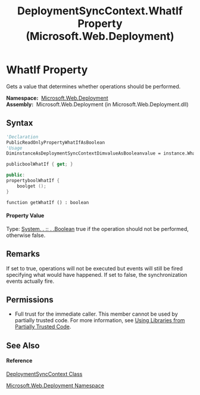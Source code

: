 ﻿---
title: DeploymentSyncContext.WhatIf Property  (Microsoft.Web.Deployment)
TOCTitle: WhatIf Property
ms:assetid: P:Microsoft.Web.Deployment.DeploymentSyncContext.WhatIf
ms:mtpsurl: https://msdn.microsoft.com/en-us/library/microsoft.web.deployment.deploymentsynccontext.whatif(v=VS.90)
ms:contentKeyID: 20209244
ms.date: 05/02/2012
mtps_version: v=VS.90
f1_keywords:
- Microsoft.Web.Deployment.DeploymentSyncContext.WhatIf
- Microsoft.Web.Deployment.DeploymentSyncContext.get_WhatIf
dev_langs:
- CSharp
- JScript
- VB
- c++
api_location:
- Microsoft.Web.Deployment.dll
api_name:
- Microsoft.Web.Deployment.DeploymentSyncContext.get_WhatIf
- Microsoft.Web.Deployment.DeploymentSyncContext.WhatIf
api_type:
- Managed
topic_type:
- apiref
- kbSyntax
product_family_name: VS
ROBOTS: INDEX,FOLLOW
---

# WhatIf Property

Gets a value that determines whether operations should be performed.

**Namespace:**  [Microsoft.Web.Deployment](microsoft-web-deployment-namespace.md)  
**Assembly:**  Microsoft.Web.Deployment (in Microsoft.Web.Deployment.dll)

## Syntax

``` vb
'Declaration
PublicReadOnlyPropertyWhatIfAsBoolean
'Usage
DiminstanceAsDeploymentSyncContextDimvalueAsBooleanvalue = instance.WhatIf
```

``` csharp
publicboolWhatIf { get; }
```

``` c++
public:
propertyboolWhatIf {
    boolget ();
}
```

``` jscript
function getWhatIf () : boolean
```

#### Property Value

Type: [System. . :: . .Boolean](https://msdn.microsoft.com/en-us/library/a28wyd50\(v=vs.90\))  
true if the operation should not be performed, otherwise false.  

## Remarks

If set to true, operations will not be executed but events will still be fired specifying what would have happened. If set to false, the synchronization events actually fire.

## Permissions

  - Full trust for the immediate caller. This member cannot be used by partially trusted code. For more information, see [Using Libraries from Partially Trusted Code](https://msdn.microsoft.com/en-us/library/8skskf63\(v=vs.90\)).

## See Also

#### Reference

[DeploymentSyncContext Class](deploymentsynccontext-class-microsoft-web-deployment.md)

[Microsoft.Web.Deployment Namespace](microsoft-web-deployment-namespace.md)


